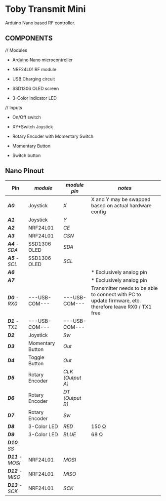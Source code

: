 # Toby Transmit Mini

Arduino Nano based RF controller.

## COMPONENTS

// Modules

- Arduino Nano microcontroller

- NRF24L01 RF module

- USB Charging circuit

- SSD1306 OLED screen

- 3-Color indicator LED

// Inputs

- On/Off switch

- XY+Switch Joystick

- Rotary Encoder with Momentary Switch

- Momentary Button

- Switch button

## Nano Pinout

| Pin                | _module_         | _module pin_     | _notes_                                                                                                 |
| ------------------ | ---------------- | ---------------- | ------------------------------------------------------------------------------------------------------- |
| **_A0_**           | Joystick         | _X_              | X and Y may be swapped based on actual hardware config                                                  |
| **_A1_**           | Joystick         | _Y_              |
| **_A2_**           | NRF24L01         | _CE_             |
| **_A3_**           | NRF24L01         | _CSN_            |
| **_A4_** - _SDA_   | SSD1306 OLED     | _SDA_            |
| **_A5_** - _SCL_   | SSD1306 OLED     | _SCL_            |
| **_A6_**           |                  |                  | \* Exclusively analog pin                                                                               |
| **_A7_**           |                  |                  | \* Exclusively analog pin                                                                               |
| **_D0_** - _RX0_   | ---USB-COM---    | ---USB-COM---    | Transmitter needs to be able to connect with PC to update firmware, etc. therefore leave RX0 / TX1 free |
| **_D1_** - _TX1_   | ---USB-COM---    | ---USB-COM---    |
| **_D2_**           | Joystick         | _Sw_             |
| **_D3_**           | Momentary Button | _Out_            |
| **_D4_**           | Toggle Button    | _Out_            |
| **_D5_**           | Rotary Encoder   | _CLK (Output A)_ |
| **_D6_**           | Rotary Encoder   | _DT (Output B)_  |
| **_D7_**           | Rotary Encoder   | _Sw_             |
| **_D8_**           | 3-Color LED      | _RED_            | 150 Ω                                                                                                   |
| **_D9_**           | 3-Color LED      | _BLUE_           | 68 Ω                                                                                                    |
| **_D10_** _SS_     |                  |                  |
| **_D11_** - _MOSI_ | NRF24L01         | _MOSI_           |
| **_D12_** - _MISO_ | NRF24L01         | _MISO_           |
| **_D13_** - _SCK_  | NRF24L01         | _SCK_            |
